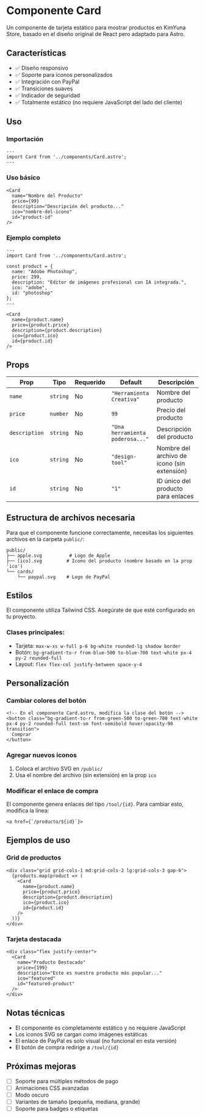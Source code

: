 # Componente Card

Un componente de tarjeta estático para mostrar productos en KimYuna Store, basado en el diseño original de React pero adaptado para Astro.

## Características

- ✅ Diseño responsivo
- ✅ Soporte para iconos personalizados
- ✅ Integración con PayPal
- ✅ Transiciones suaves
- ✅ Indicador de seguridad
- ✅ Totalmente estático (no requiere JavaScript del lado del cliente)

## Uso

### Importación

```astro
---
import Card from '../components/Card.astro';
---
```

### Uso básico

```astro
<Card 
  name="Nombre del Producto"
  price={99}
  description="Descripción del producto..."
  ico="nombre-del-icono"
  id="product-id"
/>
```

### Ejemplo completo

```astro
---
import Card from '../components/Card.astro';

const product = {
  name: "Adobe Photoshop",
  price: 299,
  description: "Editor de imágenes profesional con IA integrada.",
  ico: "adobe",
  id: "photoshop"
};
---

<Card 
  name={product.name}
  price={product.price}
  description={product.description}
  ico={product.ico}
  id={product.id}
/>
```

## Props

| Prop | Tipo | Requerido | Default | Descripción |
|------|------|-----------|---------|-------------|
| `name` | `string` | No | `"Herramienta Creativa"` | Nombre del producto |
| `price` | `number` | No | `99` | Precio del producto |
| `description` | `string` | No | `"Una herramienta poderosa..."` | Descripción del producto |
| `ico` | `string` | No | `"design-tool"` | Nombre del archivo de icono (sin extensión) |
| `id` | `string` | No | `"1"` | ID único del producto para enlaces |

## Estructura de archivos necesaria

Para que el componente funcione correctamente, necesitas los siguientes archivos en la carpeta `public/`:

```
public/
├── apple.svg          # Logo de Apple
├── [ico].svg         # Icono del producto (nombre basado en la prop 'ico')
└── cards/
    └── paypal.svg    # Logo de PayPal
```

## Estilos

El componente utiliza Tailwind CSS. Asegúrate de que esté configurado en tu proyecto.

### Clases principales:
- Tarjeta: `max-w-xs w-full p-6 bg-white rounded-lg shadow border`
- Botón: `bg-gradient-to-r from-blue-500 to-blue-700 text-white px-4 py-2 rounded-full`
- Layout: `flex flex-col justify-between space-y-4`

## Personalización

### Cambiar colores del botón
```astro
<!-- En el componente Card.astro, modifica la clase del botón -->
<button class="bg-gradient-to-r from-green-500 to-green-700 text-white px-4 py-2 rounded-full text-sm font-semibold hover:opacity-90 transition">
  Comprar
</button>
```

### Agregar nuevos iconos
1. Coloca el archivo SVG en `/public/`
2. Usa el nombre del archivo (sin extensión) en la prop `ico`

### Modificar el enlace de compra
El componente genera enlaces del tipo `/tool/{id}`. Para cambiar esto, modifica la línea:
```astro
<a href={`/producto/${id}`}>
```

## Ejemplos de uso

### Grid de productos
```astro
<div class="grid grid-cols-1 md:grid-cols-2 lg:grid-cols-3 gap-6">
  {products.map(product => (
    <Card 
      name={product.name}
      price={product.price}
      description={product.description}
      ico={product.ico}
      id={product.id}
    />
  ))}
</div>
```

### Tarjeta destacada
```astro
<div class="flex justify-center">
  <Card 
    name="Producto Destacado"
    price={199}
    description="Este es nuestro producto más popular..."
    ico="featured"
    id="featured-product"
  />
</div>
```

## Notas técnicas

- El componente es completamente estático y no requiere JavaScript
- Los iconos SVG se cargan como imágenes estáticas
- El enlace de PayPal es solo visual (no funcional en esta versión)
- El botón de compra redirige a `/tool/{id}`

## Próximas mejoras

- [ ] Soporte para múltiples métodos de pago
- [ ] Animaciones CSS avanzadas
- [ ] Modo oscuro
- [ ] Variantes de tamaño (pequeña, mediana, grande)
- [ ] Soporte para badges o etiquetas